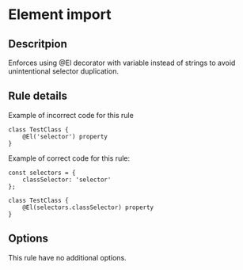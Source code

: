 # Element import

## Descritpion
Enforces using @El decorator with variable instead of strings to avoid unintentional selector duplication. 

## Rule details

Example of incorrect code for this rule

```
class TestClass {
    @El('selector') property
}
```

Example of correct code for this rule:

```
const selectors = {
    classSelector: 'selector'
};

class TestClass {
    @El(selectors.classSelector) property
}
```

## Options
This rule have no additional options.